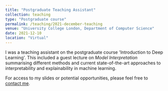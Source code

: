 ```yaml
---
title: "Postgraduate Teaching Assistant"
collection: teaching
type: "Postgraduate course"
permalink: /teaching/2021-december-teaching
venue: "University College London, Department of Computer Science"
date: 2021-12-10
location: "Virtual"
---
```


I was a teaching assistant on the postgraduate course 'Introduction to Deep Learning'. This included a guest lecture on _Model Interpretation_ summarising different methods and current state-of-the-art approaches to interpretability and explainability in machine learning.

For access to my slides or potential opportunities, please feel free to [contact me](mailto:s.martin.20@ucl.ac.uk).
